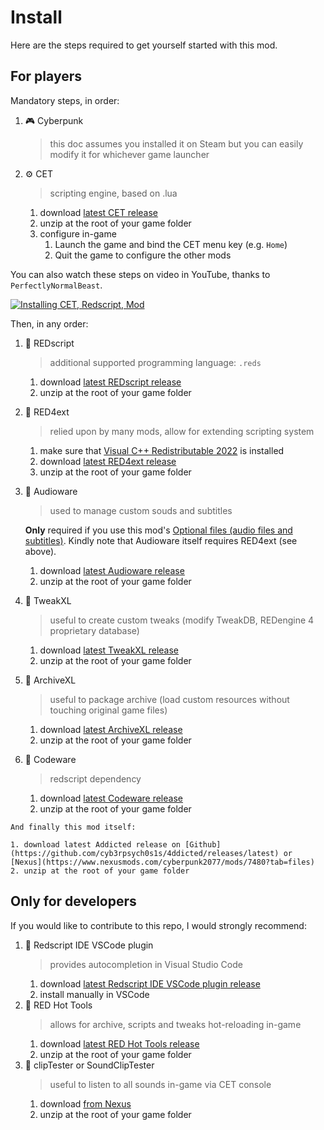 # Install

Here are the steps required to get yourself started with this mod.

## For players

Mandatory steps, in order:

1. 🎮 Cyberpunk
   > this doc assumes you installed it on Steam
   > but you can easily modify it for whichever game launcher

2. ⚙️ CET
   > scripting engine, based on .lua
   1. download [latest CET release](https://github.com/yamashi/CyberEngineTweaks/releases/latest)
   2. unzip at the root of your game folder
   3. configure in-game
      1. Launch the game and bind the CET menu key (e.g. `Home`)
      2. Quit the game to configure the other mods

You can also watch these steps on video in YouTube, thanks to `PerfectlyNormalBeast`.

[![Installing CET, Redscript, Mod](https://img.youtube.com/vi/klxa3hPTCHk/0.jpg)](https://www.youtube.com/watch?v=klxa3hPTCHk)

Then, in any order:

1. 🧧 REDscript
   > additional supported programming language: `.reds`
   1. download [latest REDscript release](https://github.com/jac3km4/redscript/releases/latest)
   2. unzip at the root of your game folder

2. 🔴 RED4ext
   > relied upon by many mods, allow for extending scripting system
   1. make sure that [Visual C++ Redistributable 2022](https://aka.ms/vs/17/release/vc_redist.x64.exe) is installed
   2. download [latest RED4ext release](https://github.com/WopsS/RED4ext/releases/latest)
   3. unzip at the root of your game folder

3. 🔴 Audioware
   >  used to manage custom souds and subtitles

   **Only** required if you use this mod's [Optional files (audio files and subtitles)](https://www.nexusmods.com/cyberpunk2077/mods/7480?tab=files).
   Kindly note that Audioware itself requires RED4ext (see above).
   1. download [latest Audioware release](https://github.com/cyb3rpsych0s1s/audioware/releases/latest)
   2. unzip at the root of your game folder

4. 🔺 TweakXL
   > useful to create custom tweaks (modify TweakDB, REDengine 4 proprietary database)
   1. download [latest TweakXL release](https://github.com/psiberx/cp2077-tweak-xl/releases/latest)
   2. unzip at the root of your game folder

5. 🔺 ArchiveXL
   > useful to package archive (load custom resources without touching original game files)
   1. download [latest ArchiveXL release](https://github.com/psiberx/cp2077-archive-xl/releases/latest)
   2. unzip at the root of your game folder

6. 🔺 Codeware
   > redscript dependency
   1. download [latest Codeware release](https://github.com/psiberx/cp2077-codeware/releases/latest)
   2. unzip at the root of your game folder

```admonish tip title="Addicted"
And finally this mod itself:

1. download latest Addicted release on [Github](https://github.com/cyb3rpsych0s1s/4ddicted/releases/latest) or [Nexus](https://www.nexusmods.com/cyberpunk2077/mods/7480?tab=files)
2. unzip at the root of your game folder
```

## Only for developers

If you would like to contribute to this repo,
I would strongly recommend:

1. 🔺 Redscript IDE VSCode plugin
   > provides autocompletion in Visual Studio Code
   1. download [latest Redscript IDE VSCode plugin release](https://github.com/jac3km4/redscript-ide-vscode/releases/latest)
   2. install manually in VSCode
2. 🔺 RED Hot Tools
   > allows for archive, scripts and tweaks hot-reloading in-game
   1. download [latest RED Hot Tools release](https://github.com/psiberx/cp2077-red-hot-tools/releases/latest)
   2. unzip at the root of your game folder
3. 🔺 clipTester or SoundClipTester
   > useful to listen to all sounds in-game via CET console
   1. download [from Nexus](https://www.nexusmods.com/cyberpunk2077/mods/1977?tab=files)
   2. unzip at the root of your game folder
